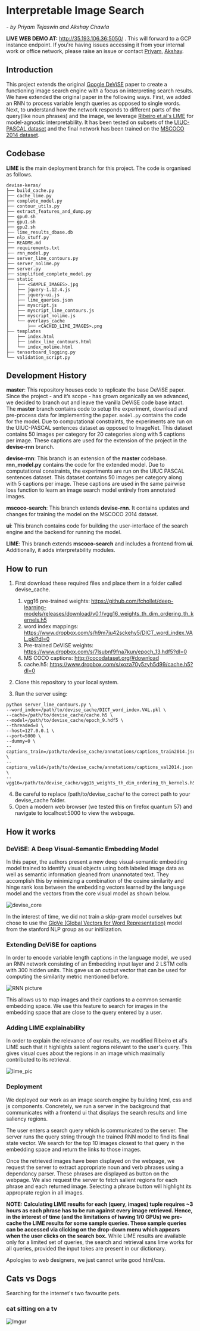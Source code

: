 # Interpretable Image Search
*- by Priyam Tejaswin and Akshay Chawla*

**LIVE WEB DEMO AT:** http://35.193.106.36:5050/  . This will forward to a GCP instance endpoint. If you're having issues accessing it from your internal work or office network, please raise an issue or contact [Priyam](mailto:priyamtejaswin@gmail.com), [Akshay](mailto:chawla.akshay1234@gmail.com).

## Introduction
This project extends the original [Google DeViSE](https://static.googleusercontent.com/media/research.google.com/en//pubs/archive/41473.pdf) paper to create a functioning image search engine with a focus on interpreting search results. We have extended the original paper in the following ways. First, we added an RNN to process variable length queries as opposed to single words. Next, to understand how the network responds to different parts of the query(like noun phrases) and the image, we leverage [Ribeiro et.al's LIME](https://arxiv.org/pdf/1602.04938v1.pdf) for model-agnostic interpretability. It has been tested on subsets of the [UIUC-PASCAL dataset](http://vision.cs.uiuc.edu/pascal-sentences/) and the final network has been trained on the [MSCOCO 2014 dataset](http://cocodataset.org/#home).

## Codebase
**LIME** is the main deployment branch for this project. The code is organised as follows.
```
devise-keras/
├── build_cache.py
├── cache_lime.py
├── complete_model.py
├── contour_utils.py
├── extract_features_and_dump.py
├── gpu0.sh
├── gpu1.sh
├── gpu2.sh
├── lime_results_dbase.db
├── nlp_stuff.py
├── README.md
├── requirements.txt
├── rnn_model.py
├── server_lime_contours.py
├── server_nolime.py
├── server.py
├── simplified_complete_model.py
├── static
│   ├── <SAMPLE_IMAGES>.jpg
│   ├── jquery-1.12.4.js
│   ├── jquery-ui.js
│   ├── lime_queries.json
│   ├── myscript.js
│   ├── myscript_lime_contours.js
│   ├── myscript_nolime.js
│   └── overlays_cache
│       ├── <CACHED_LIME_IMAGES>.png
├── templates
│   ├── index.html
│   ├── index_lime_contours.html
│   └── index_nolime.html
├── tensorboard_logging.py
└── validation_script.py
```

## Development History
**master**: This repository houses code to replicate the base DeViSE paper. Since the project - and it’s scope - has grown organically as we advanced, we decided to branch out and leave the vanilla DeViSE code base intact. The **master** branch contains code to setup the experiment, download and pre-process data for implementing the paper. `model.py` contains the code for the model. Due to computational constraints, the experiments are run on the UIUC-PASCAL sentences dataset as opposed to ImageNet. This dataset contains 50 images per category for 20 categories along with 5 captions per image. These captions are used for the extension of the project in the **devise-rnn** branch.

**devise-rnn**: This branch is an extension of the **master** codebase. **rnn_model.py** contains the code for the extended model. Due to computational constraints, the experiments are run on the UIUC PASCAL sentences dataset. This dataset contains 50 images per category along with 5 captions per image. These captions are used in the same pairwise loss function to learn an image search model entirely from annotated images.

**mscoco-search**: This branch extends **devise-rnn**. It contains updates and changes for training the model on the MSCOCO 2014 dataset.

**ui**: This branch contains code for building the user-interface of the search engine and the backend for running the model.

**LIME**: This branch extends **mscoco-search** and includes a frontend from **ui**. Additionally, it adds interpretability modules.

## How to run
1. First download these required files and place them in a folder called devise_cache. 
	1. vgg16 pre-trained weights: https://github.com/fchollet/deep-learning-models/releases/download/v0.1/vgg16_weights_th_dim_ordering_th_kernels.h5
	2. word index mappings: https://www.dropbox.com/s/h9m7ju42sckehy5/DICT_word_index.VAL.pkl?dl=0
	3. Pre-trained DeVISE weights: https://www.dropbox.com/s/7lsubnf9fna7kun/epoch_13.hdf5?dl=0
	4. MS COCO captions: http://cocodataset.org/#download
	5. cache.h5: https://www.dropbox.com/s/xoza70y5zyh5d99/cache.h5?dl=0

2. Clone this repository to your local system. 
3. Run the server using: 

```
python server_lime_contours.py \
--word_index=/path/to/devise_cache/DICT_word_index.VAL.pkl \
--cache=/path/to/devise_cache/cache.h5 \
--model=/path/to/devise_cache/epoch_9.hdf5 \
--threaded=0 \
--host=127.0.0.1 \
--port=5000 \
--dummy=0 \
--captions_train=/path/to/devise_cache/annotations/captions_train2014.json \
--captions_valid=/path/to/devise_cache/annotations/captions_val2014.json \
--vgg16=/path/to/devise_cache/vgg16_weights_th_dim_ordering_th_kernels.h5
```


4. Be careful to replace /path/to/devise_cache/ to the correct path to your devise_cache folder.
5.  Open a modern web browser (we tested this on firefox quantum 57) and navigate to localhost:5000 to view the webpage.

## How it works

### DeViSE: A Deep Visual-Semantic Embedding Model
 In this paper, the authors present a new deep visual-semantic embedding model trained to identify visual objects using both labeled image data as well as semantic information gleaned from unannotated text. They accomplish this by minimizing a combination of the cosine similarity and hinge rank loss between the embedding vectors learned by the language model and the vectors from the core visual model as shown below. 
 
 ![devise_core](https://user-images.githubusercontent.com/8658591/34649979-1b47f090-f3df-11e7-8833-e488dc33cad0.PNG)

In the interest of time, we did not train a skip-gram model ourselves but chose to use the [GloVe (Global Vectors for Word Representation)](https://nlp.stanford.edu/projects/glove/) model from the stanford NLP group as our initilization. 

### Extending DeViSE for captions 
In order to encode variable length captions in the language model, we used an RNN network consisting of an Embedding input layer and 2 LSTM cells with 300 hidden units. This gave us an output vector that can be used for computing the similarity metric mentioned before. 

![RNN picture](https://user-images.githubusercontent.com/8658591/34650207-00c08814-f3e3-11e7-95f9-e2cf081661bd.PNG)

This allows us to map images and their captions to a common semantic embedding space. We use this feature to search for images in the embedding space that are close to the query entered by a user. 
 
### Adding LIME explainability 
In order to explain the relevance of our results, we modified Ribeiro et al's LIME such that it highlights salient regions relevant to the user's query. This gives visual cues about the regions in an image which maximally contributed to its retrieval. 

![lime_pic](https://user-images.githubusercontent.com/8658591/34650324-7ab4edd4-f3e5-11e7-9ffa-95798fbf5638.PNG)

### Deployment 
We deployed our work as an image search engine by building html, css and js components. Concretely, we run a server in the background that communicates with a frontend ui that displays the search results and lime saliency regions. 

The user enters a search query which is communicated to the server. The server runs the query string through the trained RNN model to find its final state vector. We search for the top 10 images closest to that query in the embedding space and return the links to those images. 

Once the retrieved images have been displayed on the webpage, we request the server to extract appropriate noun and verb phrases using a dependancy parser. These phrases are displayed as button on the webpage. We also request the server to fetch salient regions for each phrase and each returned image. Selecting a phrase button will highlight its approprate region in all images. 

**NOTE: Calculating LIME results for each (query, images) tuple requires ~3 hours as each phrase has to be run against every image retrieved. Hence, in the interest of time (and the limitations of having 1/0 GPUs) we pre-cache the LIME results for some sample queries. These sample queries can be accessed via clicking on the drop-down menu which appears when the user clicks on the search box.** While LIME results are available only for a limited set of queries, the search and retrieval sans lime works for all queries, provided the input tokes are present in our dictionary. 

Apologies to web designers, we just cannot write good html/css.

## Cats vs Dogs
Searching for the internet's two favourite pets.
### cat sitting on a tv
![Imgur](https://i.imgur.com/bLsYxMr.gifv)
